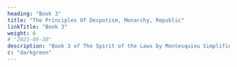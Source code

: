 ```yaml
---
heading: "Book 3"
title: "The Principles Of Despotism, Monarchy, Republic"
linkTitle: "Book 3"
weight: 6
# "2021-09-30"
description: "Book 3 of The Spirit of the Laws by Montesquieu Simplified in 8 chapters"
c: "darkgreen"
---
```

